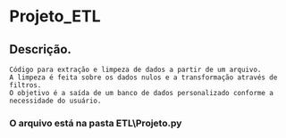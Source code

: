 # Projeto_ETL

## Descrição. 
    Código para extração e limpeza de dados a partir de um arquivo.
    A limpeza é feita sobre os dados nulos e a transformação através de filtros.  
    O objetivo é a saída de um banco de dados personalizado conforme a necessidade do usuário.   

### O arquivo está na pasta ETL\Projeto.py
